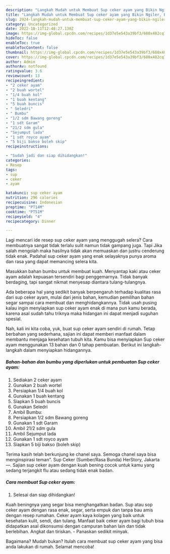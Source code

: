 ```yaml
---
description: "Langkah Mudah untuk Membuat Sup ceker ayam yang Bikin Ngiler, Buat Buka Puasa Enak"
title: "Langkah Mudah untuk Membuat Sup ceker ayam yang Bikin Ngiler, Buat Buka Puasa Enak"
slug: 2924-langkah-mudah-untuk-membuat-sup-ceker-ayam-yang-bikin-ngiler-buat-buka-puasa-enak
category: Uncategorized
date: 2022-10-11T12:48:27.130Z
image: https://img-global.cpcdn.com/recipes/1d37e5e543a39bf3/680x482cq70/sup-ceker-ayam-foto-resep-utama.jpg
hideToc: false
enableToc: true
enableTocContent: false
thumbnail: https://img-global.cpcdn.com/recipes/1d37e5e543a39bf3/680x482cq70/sup-ceker-ayam-foto-resep-utama.jpg
cover: https://img-global.cpcdn.com/recipes/1d37e5e543a39bf3/680x482cq70/sup-ceker-ayam-foto-resep-utama.jpg
author: Admin
authorAv: notfound
ratingvalue: 3.6
reviewcount: 13
recipeingredient:
- "2 ceker ayam"
- "2 buah wortel"
- "1/4 buah kol"
- "1 buah kentang"
- "5 buah buncis"
- " Seledri"
- " Bumbu"
- "1/2 sdm Bawang goreng"
- "1 sdt Garam"
- "21/2 sdm gula"
- "Sejumput lada"
- "1 sdt royco ayam"
- "5 biji bakso boleh skip"
recipeinstructions:

- "Sudah jadi dan siap dihidangkan!"
categories:
- Resep
tags:
- sup
- ceker
- ayam

katakunci: sup ceker ayam 
nutrition: 296 calories
recipecuisine: Indonesian
preptime: "PT14M"
cooktime: "PT51M"
recipeyield: "4"
recipecategory: Dinner

---
```



Lagi mencari ide resep sup ceker ayam yang menggugah selera? Cara membuatnya sangat tidak terlalu sulit namun tidak gampang juga. Tapi Jika salah mengolah maka hasilnya tidak akan memuaskan dan justru cenderung tidak enak. Padahal sup ceker ayam yang enak selayaknya punya aroma dan rasa yang dapat memancing selera kita.


Masukkan bahan bumbu untuk membuat kuah. Menyantap kaki atau ceker ayam adalah kepuasan tersendiri bagi penggemarnya. Tidak banyak berdaging, tapi sangat nikmat menyesap diantara tulang-tulangnya.

Ada beberapa hal yang sedikit banyak berpengaruh terhadap kualitas rasa dari sup ceker ayam, mulai dari jenis bahan, kemudian pemilihan bahan segar sampai cara membuat dan menghidangkannya. Tidak usah pusing kalau ingin menyiapkan sup ceker ayam enak di mana pun kamu berada, karena asal sudah tahu triknya maka hidangan ini dapat menjadi suguhan spesial.


Nah, kali ini kita coba, yuk, buat sup ceker ayam sendiri di rumah. Tetap berbahan yang sederhana, sajian ini dapat memberi manfaat dalam membantu menjaga kesehatan tubuh kita. Kamu bisa menyiapkan Sup ceker ayam menggunakan 13 bahan dan 0 tahap pembuatan. Berikut ini langkah-langkah dalam menyiapkan hidangannya.

<!--inarticleads1-->

##### Bahan-bahan dan bumbu yang diperlukan untuk pembuatan Sup ceker ayam:

1. Sediakan 2 ceker ayam
1. Gunakan 2 buah wortel
1. Persiapkan 1/4 buah kol
1. Gunakan 1 buah kentang
1. Siapkan 5 buah buncis
1. Gunakan  Seledri
1. Ambil  Bumbu:
1. Persiapkan 1/2 sdm Bawang goreng
1. Gunakan 1 sdt Garam
1. Ambil 21/2 sdm gula
1. Ambil Sejumput lada
1. Gunakan 1 sdt royco ayam
1. Siapkan 5 biji bakso (boleh skip)


Terima kasih telah berkunjung ke chanel saya. Semoga chanel saya bisa menginspirasi teman&#34;. Sup Ceker (Sumber/Rasa Bunda) HerStory, Jakarta —. Sajian sup ceker ayam dengan kuah bening cocok untuk kamu yang sedang terjangkit flu atau sedang tidak enak badan. 

<!--inarticleads2-->

##### Cara membuat Sup ceker ayam:


1. Selesai dan siap dihidangkan!

Kuah beningnya yang segar bisa menghangatkan badan. Sup atau sop ceker ayam dengan rasa enak, segar, serta empuk dan tanpa bau amis dengan resep rumahan. Ceker ayam kaya kolagen yang baik untuk kesehatan kulit, sendi, dan tulang. Manfaat baik ceker ayam bagi tubuh bisa didapatkan asal dikonsumsi dengan campuran bahan lain dan tidak berlebihan. Angkat dan tiriskan. - Panaskan sedikit minyak. 

Bagaimana? Mudah bukan? Itulah cara membuat sup ceker ayam yang bisa anda lakukan di rumah. Selamat mencoba!
